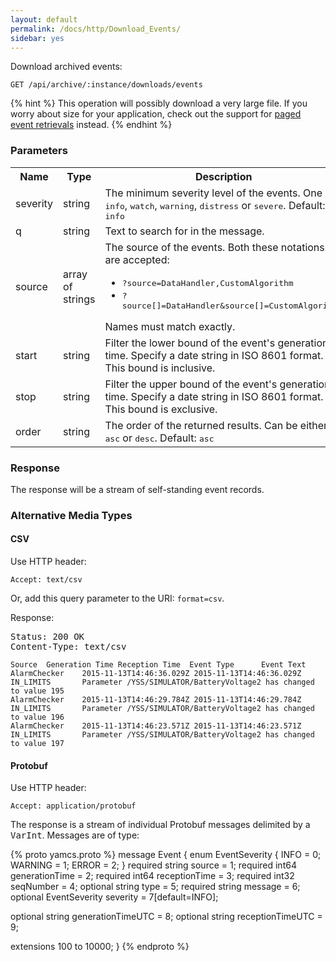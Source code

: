 ```yaml
---
layout: default
permalink: /docs/http/Download_Events/
sidebar: yes
---
```


Download archived events:

    GET /api/archive/:instance/downloads/events
    
{% hint %}
This operation will possibly download a very large file. If you worry about size for your application, check out the support for [paged event retrievals](/docs/http/List_Events/) instead.
{% endhint %}


### Parameters

<table class="inline">
    <tr>
        <th>Name</th>
        <th>Type</th>
        <th>Description</th>
    </tr>
    <tr>
        <td class="code">severity</td>
        <td class="code">string</td>
        <td>
            The minimum severity level of the events. One of <tt>info</tt>, <tt>watch</tt>, <tt>warning</tt>, <tt>distress</tt> or <tt>severe</tt>. Default: <tt>info</tt>
        </td>
    </tr>
    <tr>
        <td class="code">q</td>
        <td class="code">string</td>
        <td>Text to search for in the message.</td>
    </tr>
    <tr>
        <td class="code">source</td>
        <td class="code">array of strings</td>
        <td>
            The source of the events. Both these notations are accepted:
            <ul>
                <li><tt>?source=DataHandler,CustomAlgorithm</tt></li>
                <li><tt>?source[]=DataHandler&source[]=CustomAlgorithm</tt></li>
            </ul>
            Names must match exactly.
        </td>
    </tr>
    <tr>
        <td class="code">start</td>
        <td class="code">string</td>
        <td>Filter the lower bound of the event's generation time. Specify a date string in ISO 8601 format. This bound is inclusive.</td>
    </tr>
    <tr>
        <td class="code">stop</td>
        <td class="code">string</td>
        <td>Filter the upper bound of the event's generation time. Specify a date string in ISO 8601 format. This bound is exclusive.</td>
    </tr>
    <tr>
        <td class="code">order</td>
        <td class="code">string</td>
        <td>The order of the returned results. Can be either <tt>asc</tt> or <tt>desc</tt>. Default: <tt>asc</tt></td>
    </tr>
</table>


### Response

The response will be a stream of self-standing event records.

### Alternative Media Types

#### CSV

Use HTTP header:

    Accept: text/csv
    
Or, add this query parameter to the URI: `format=csv`.
    
Response:

<pre class="header">
Status: 200 OK
Content-Type: text/csv
</pre>

```
Source  Generation Time Reception Time  Event Type      Event Text
AlarmChecker    2015-11-13T14:46:36.029Z 2015-11-13T14:46:36.029Z IN_LIMITS       Parameter /YSS/SIMULATOR/BatteryVoltage2 has changed to value 195
AlarmChecker    2015-11-13T14:46:29.784Z 2015-11-13T14:46:29.784Z IN_LIMITS       Parameter /YSS/SIMULATOR/BatteryVoltage2 has changed to value 196
AlarmChecker    2015-11-13T14:46:23.571Z 2015-11-13T14:46:23.571Z IN_LIMITS       Parameter /YSS/SIMULATOR/BatteryVoltage2 has changed to value 197
```

#### Protobuf

Use HTTP header:

    Accept: application/protobuf

The response is a stream of individual Protobuf messages delimited by a <tt>VarInt</tt>. Messages are of type:

{% proto yamcs.proto %}
message Event {
  enum EventSeverity {
    INFO = 0;
    WARNING = 1;
    ERROR = 2;
  }
  required string source = 1;
  required int64 generationTime = 2;
  required int64 receptionTime = 3;
  required int32 seqNumber = 4;
  optional string type = 5;
  required string message = 6;
  optional EventSeverity severity = 7[default=INFO];

  optional string generationTimeUTC = 8;
  optional string receptionTimeUTC = 9;

  extensions 100 to 10000;
}
{% endproto %}
